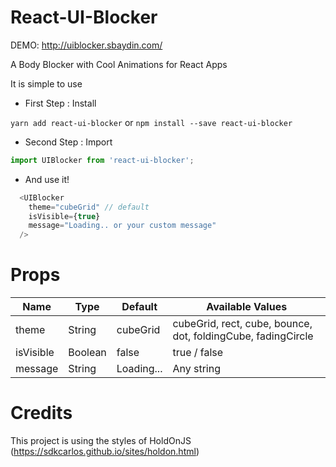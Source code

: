# React-UI-Blocker

DEMO: http://uiblocker.sbaydin.com/

A Body Blocker with Cool Animations for React Apps

It is simple to use

+ First Step : Install

`yarn add react-ui-blocker`
or
`npm install --save react-ui-blocker`

+ Second Step : Import
```js
import UIBlocker from 'react-ui-blocker';
```

+ And use it!

```js
  <UIBlocker
    theme="cubeGrid" // default
    isVisible={true}
    message="Loading.. or your custom message"
  />
```

Props
====

| Name        | Type      | Default     | Available Values                                              |
|-----------  |---------  |------------ |-------------------------------------------------------------- |
| theme       | String    | cubeGrid    | cubeGrid, rect, cube, bounce, dot, foldingCube, fadingCircle  |
| isVisible   | Boolean   | false       | true / false                                                  |
| message     | String    | Loading...  | Any string                                                    |


Credits
=====
This project is using the styles of HoldOnJS (https://sdkcarlos.github.io/sites/holdon.html)
